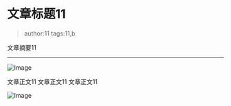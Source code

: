 # 文章标题11
> author:11
> tags:11,b

文章摘要11
**********
![Image](/codelab-website/resources/res.png)

文章正文11
文章正文11
文章正文11

![Image](/codelab-website/resources/res.png)

